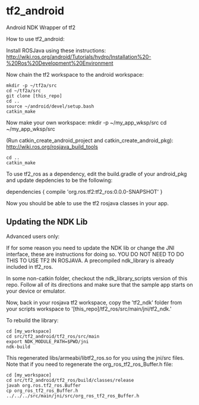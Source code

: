 tf2_android
===========

Android NDK Wrapper of tf2

How to use tf2_android:

Install ROSJava using these instructions:
http://wiki.ros.org/android/Tutorials/hydro/Installation%20-%20Ros%20Development%20Environment

Now chain the tf2 workspace to the android workspace:

	mkdir -p ~/tf2a/src
	cd ~/tf2a/src
	git clone [this_repo]
	cd ..
	source ~/android/devel/setup.bash
	catkin_make

Now make your own workspace:
	mkdir -p ~/my_app_wksp/src
	cd ~/my_app_wksp/src

(Run catkin_create_android_project and catkin_create_android_pkg):
http://wiki.ros.org/rosjava_build_tools

	cd ..
	catkin_make

To use tf2_ros as a dependency, edit the build.gradle of your android_pkg and update
depdencies to be the following:

dependencies {
		compile 'org.ros.tf2:tf2_ros:0.0.0-SNAPSHOT'
}

Now you should be able to use the tf2 rosjava classes in your app.

Updating the NDK Lib
--------------------

Advanced users only:

If for some reason you need to update the NDK lib or change the JNI interface,
these are instructions for doing so.  YOU DO NOT NEED TO DO THIS TO USE TF2
IN ROSJAVA.  A precompiled ndk_library is already included in tf2_ros.

In some non-catkin folder, checkout the ndk_library_scripts version of this repo.
Follow all of its directions and make sure that the sample app starts on your device
or emulator.

Now, back in your rosjava tf2 workspace, copy the 'tf2_ndk' folder from your
scripts workspace to '[this_repo]/tf2_ros/src/main/jni/tf2_ndk.'

To rebuild the library:

	cd [my_workspace]
	cd src/tf2_android/tf2_ros/src/main
	export NDK_MODULE_PATH=$PWD/jni
	ndk-build

This regenerated libs/armeabi/libtf2_ros.so for you using the jni/src files.  Note that if you need to regenerate the org_ros_tf2_ros_Buffer.h file:

	cd [my_workspace]
	cd src/tf2_android/tf2_ros/build/classes/release
	javah org.ros.tf2_ros.Buffer
	cp org_ros_tf2_ros_Buffer.h ../../../src/main/jni/src/org_ros_tf2_ros_Buffer.h

